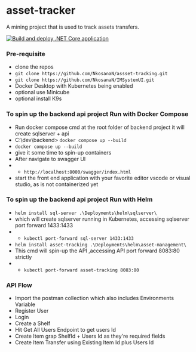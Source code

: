 # asset-tracker #
A mining project that is used to track assets transfers.

[![Build and deploy .NET Core application](https://github.com/NkosanaN/assset-tracking/actions/workflows/atracking.yml/badge.svg?branch=topic%2Fnkosanan%2Fintroduce_microservices&event=push)](https://github.com/NkosanaN/assset-tracking/actions/workflows/atracking.yml)

###  Pre-requisite  ###
 * clone the repos
  * ``` git clone https://github.com/NkosanaN/assset-tracking.git ```
  * ``` git clone https://github.com/NkosanaN/IMSystemUI.git ```
  * Docker Desktop with Kubernetes being enabled
  * optional use Minicube
  * optional install K9s 


### To spin up the backend api project Run with Docker Compose ###
 * Run docker compose cmd at the root folder of backend project it will create sqlserver + api
 * C:\dev\backend> ```` docker compose up --build ````
 * ```` docker compose up --build ````
 * give it some time to spin-up containers
 * After navigate to swagger UI
 * * ```http://localhost:8000/swagger/index.html```
 * start the front end application with your favorite editor vscode or visual studio, as is not containerized yet

### To spin up the backend api project Run with Helm ###
 * ```` helm install sql-server .\Deployments\helm\sqlserver\ ````
 * which will create sqlserver running in Kubernetes, accessing sqlserver port forward        1433:1433
 * * ```kubectl port-forward sql-server 1433:1433``` 
 * ```` helm install asset-tracking .\Deployments\helm\asset-management\ ````
 * This cmd will spin-up the API ,accessing API port forward 8083:80 strictly
 * * ```kubectl port-forward asset-tracking 8083:80```




 ### API Flow ###
 * Import the postman collection which also includes Environments Variable
 * Register User
 * Login
 * Create a Shelf 
 * Hit Get All Users Endpoint to get users Id 
 * Create Item grap ShelfId + Users Id as they're required fields 
 * Create Item Transfer using Existing Item Id plus Users Id


